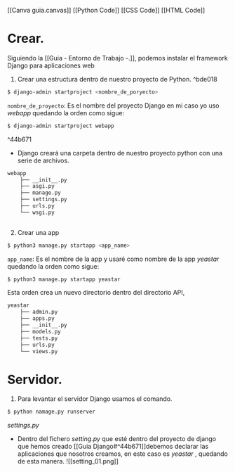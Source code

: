 [[Canva guia.canvas]]
[[Python Code]]
[[CSS Code]]
[[HTML Code]]
# Crear.
Siguiendo la [[Guia - Entorno de Trabajo -.]], podemos instalar el framework Django para aplicaciones web

1. Crear una estructura dentro de nuestro proyecto de Python. ^bde018
```bash
$ django-admin startproject <nombre_de_poryecto>
```
`nombre_de_proyecto`: Es el nombre del proyecto Django en mi caso yo uso _webapp_ quedando la orden como sigue:

```bash
$ django-admin startproject webapp
```

^44b671

- Django creará una carpeta dentro de nuestro proyecto python con una serie de archivos.
```bash
webapp
    ├── __init__.py
    ├── asgi.py
    ├── manage.py
    ├── settings.py
    ├── urls.py
    └── wsgi.py
	
```
2. Crear una app
```bash
$ python3 manage.py startapp <app_name>
```
`app_name`: Es el nombre de la app y usaré como nombre de la app _yeastar_ quedando la orden como sigue: 
```bash
$ python3 manage.py startapp yeastar
```
Esta orden crea un nuevo directorio dentro del directorio API, 
```bash
yeastar
    ├── admin.py
    ├── apps.py
    ├── __init__.py
    ├── models.py
    ├── tests.py
    ├── urls.py
    └── views.py
```

# Servidor.
1. Para levantar el servidor Django usamos el comando.
```bash
$ python namage.py runserver
```

_settings.py_
- Dentro del fichero _setting.py_ que esté dentro del proyecto de django que hemos creado [[Guia Django#^44b671]]debemos declarar las aplicaciones que nosotros creamos, en este caso es _yeastar_ , quedando de esta manera.
![[setting_01.png]]